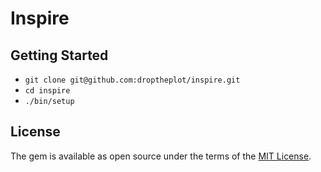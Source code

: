 # Inspire

## Getting Started

* `git clone git@github.com:droptheplot/inspire.git`
* `cd inspire`
* `./bin/setup`

## License

The gem is available as open source under the terms of the [MIT License](http://opensource.org/licenses/MIT).
